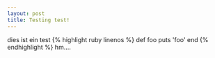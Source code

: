 ```yaml
---
layout: post
title: Testing test!
---
```


dies ist ein test
{% highlight ruby linenos %}
def foo
  puts 'foo'
end
{% endhighlight %}
hm....
